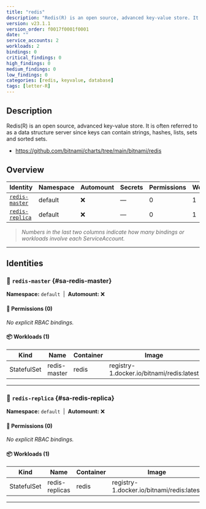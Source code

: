 ```yaml
---
title: "redis"
description: "Redis(R) is an open source, advanced key-value store. It is often referred to as a data structure server since keys can contain strings, hashes, lists, sets and sorted sets."
version: v23.1.1
version_order: f0017f0001f0001
date: ""
service_accounts: 2
workloads: 2
bindings: 0
critical_findings: 0
high_findings: 0
medium_findings: 0
low_findings: 0
categories: [redis, keyvalue, database]
tags: [letter-R]
---
```


## Description

Redis(R) is an open source, advanced key-value store. It is often referred to as a data structure server since keys can contain strings, hashes, lists, sets and sorted sets.

- https://github.com/bitnami/charts/tree/main/bitnami/redis

## Overview

| Identity                             | Namespace | Automount | Secrets | Permissions | Workloads | Risk |
| ------------------------------------ | --------- | --------- | ------- | ----------- | --------- | ---- |
| [`redis-master`](#sa-redis-master)   | default   | ❌        | —       | 0           | 1         | —    |
| [`redis-replica`](#sa-redis-replica) | default   | ❌        | —       | 0           | 1         | —    |

> _Numbers in the last two columns indicate how many bindings or workloads involve each ServiceAccount._

---

## Identities

### 🤖 `redis-master` {#sa-redis-master}

**Namespace:** `default`  |  **Automount:** ❌

#### 🔑 Permissions (0)

_No explicit RBAC bindings._

#### 📦 Workloads (1)

| Kind        | Name         | Container | Image                                     |
| ----------- | ------------ | --------- | ----------------------------------------- |
| StatefulSet | redis-master | redis     | registry-1.docker.io/bitnami/redis:latest |

---

### 🤖 `redis-replica` {#sa-redis-replica}

**Namespace:** `default`  |  **Automount:** ❌

#### 🔑 Permissions (0)

_No explicit RBAC bindings._

#### 📦 Workloads (1)

| Kind        | Name           | Container | Image                                     |
| ----------- | -------------- | --------- | ----------------------------------------- |
| StatefulSet | redis-replicas | redis     | registry-1.docker.io/bitnami/redis:latest |

---
